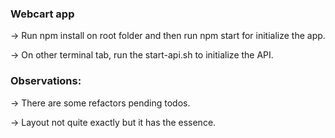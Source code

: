 ### Webcart app

 -> Run npm install on root folder and then run npm start for initialize the app.

 -> On other terminal tab, run the start-api.sh to initialize the API.

### Observations:

-> There are some refactors pending todos.

-> Layout not quite exactly but it has the essence.
